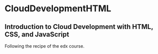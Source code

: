 # CloudDevelopmentHTML

## Introduction to Cloud Development with HTML, CSS, and JavaScript

Following the recipe of the edx course.
